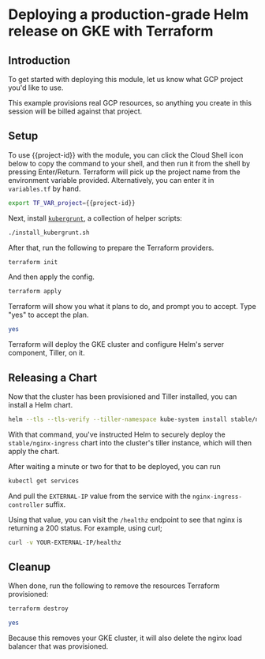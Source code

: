 # Deploying a production-grade Helm release on GKE with Terraform

## Introduction

<walkthrough-author name="rileykarson@google.com" analyticsId="UA-125550242-1" tutorialName="gruntwork_google_gke" repositoryUrl="https://github.com/gruntwork-io/terraform-google-gke"></walkthrough-author>

To get started with deploying this module, let us know what GCP project you'd like to use.

<walkthrough-project-billing-setup></walkthrough-project-billing-setup>

This example provisions real GCP resources, so anything you create in this session will be billed against that project.

## Setup

To use {{project-id}} with the module, you can click the Cloud Shell icon below to copy the command
to your shell, and then run it from the shell by pressing Enter/Return. Terraform will pick up
the project name from the environment variable provided. Alternatively, you can enter it in `variables.tf` by hand.

```bash
export TF_VAR_project={{project-id}}
```

Next, install [`kubergrunt`](https://github.com/gruntwork-io/kubergrunt), a collection of helper scripts:

```bash
./install_kubergrunt.sh
```

After that, run the following to prepare the Terraform providers.

```bash
terraform init
```

And then apply the config.

```bash
terraform apply
```

Terraform will show you what it plans to do, and prompt you to accept. Type "yes" to accept the plan.

```bash
yes
```

Terraform will deploy the GKE cluster and configure Helm's server component, Tiller, on it.

## Releasing a Chart

Now that the cluster has been provisioned and Tiller installed, you can install a Helm chart.

```bash
helm --tls --tls-verify --tiller-namespace kube-system install stable/nginx-ingress
```

With that command, you've instructed Helm to securely deploy the
`stable/nginx-ingress` chart into the cluster's tiller instance, which will then
apply the chart.

After waiting a minute or two for that to be deployed, you can run

```bash
kubectl get services
```

And pull the `EXTERNAL-IP` value from the service with the `nginx-ingress-controller` suffix.

Using that value, you can visit the `/healthz` endpoint to see that nginx is returning
a 200 status. For example, using curl;

```bash
curl -v YOUR-EXTERNAL-IP/healthz
```

## Cleanup

When done, run the following to remove the resources Terraform provisioned:

```bash
terraform destroy
```
```bash
yes
```

Because this removes your GKE cluster, it will also delete the nginx load
balancer that was provisioned.
